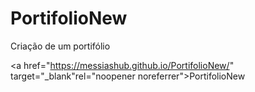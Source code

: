 # PortifolioNew
Criação de um portifólio <br>

<a href="https://messiashub.github.io/PortifolioNew/" target="_blank"rel="noopener noreferrer">PortifolioNew</a>


